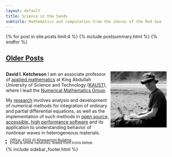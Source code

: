 ```yaml
---
layout: default
title: Science in the Sands
subtitle: Mathematics and computation from the shores of the Red Sea
---
```


<div class="span12">

<span>
<div class="span7">
{% for post in site.posts limit:4 %}
{% include postsummary.html %}
{% endfor %}
<h2><a href="archives.html">Older Posts</a><h2>
</div>
</span>


<div class="span4">

<b>David I. Ketcheson</b>
<img src="assets/img/davidketcheson.jpg" align="right"></img>
I am an associate professor of
<a href="http://cemse.kaust.edu.sa/academic/programs/applied-mathematics-computational-science/default.aspx">applied mathematics</a> at King Abdullah University
of Science and Technology (<a href="http://www.kaust.edu.sa">KAUST</a>), where
I lead the <a href="http://numerics.kaust.edu.sa">Numerical Mathematics Group</a>.

My <a href="http://numerics.kaust.edu.sa/research.html">research</a> involves
analysis and development of numerical methods for integration of ordinary
and partial differential equations, as well as the implementation of such methods
in <a href="code.html">open source, accessible, high performance software</a>
and its application to understanding behavior of nonlinear waves in heterogeneous materials.

<ul class="unstyled" style="font-size:.8em;line-height=.8em">
<li style="margin:-6px"> Office: 4202 Al-Khawarizmi Building 
<li style="margin:-6px"> Email &amp; online networks: linked from icons below. </li>
</ul>

<span>
  {% include sidebar_footer.html %}
</span>
</div>

</div>
